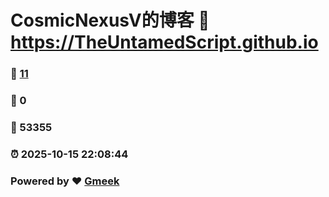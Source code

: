 # CosmicNexusV的博客 :link: https://TheUntamedScript.github.io 
### :page_facing_up: [11](https://TheUntamedScript.github.io/tag.html) 
### :speech_balloon: 0 
### :hibiscus: 53355 
### :alarm_clock: 2025-10-15 22:08:44 
### Powered by :heart: [Gmeek](https://github.com/Meekdai/Gmeek)
